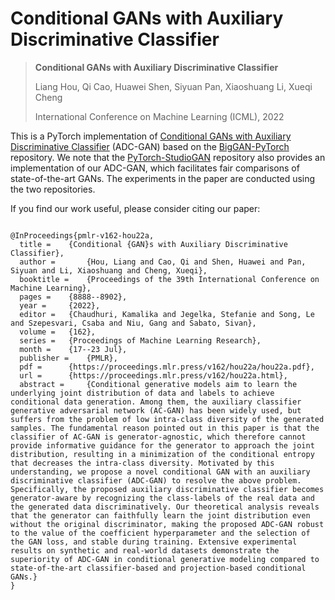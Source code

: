 # Conditional GANs with Auxiliary Discriminative Classifier

> **Conditional GANs with Auxiliary Discriminative Classifier**
>
> Liang Hou, Qi Cao, Huawei Shen, Siyuan Pan, Xiaoshuang Li, Xueqi Cheng
>
> International Conference on Machine Learning (ICML), 2022

This is a PyTorch implementation of [Conditional GANs with Auxiliary Discriminative Classifier](https://arxiv.org/abs/2107.10060) (ADC-GAN) based on the [BigGAN-PyTorch](https://github.com/ajbrock/BigGAN-PyTorch) repository. We note that the [PyTorch-StudioGAN](https://github.com/POSTECH-CVLab/PyTorch-StudioGAN) repository also provides an implementation of our ADC-GAN, which facilitates fair comparisons of state-of-the-art GANs. The experiments in the paper are conducted using the two repositories.


If you find our work useful, please consider citing our paper:
```

@InProceedings{pmlr-v162-hou22a,
  title = 	 {Conditional {GAN}s with Auxiliary Discriminative Classifier},
  author =       {Hou, Liang and Cao, Qi and Shen, Huawei and Pan, Siyuan and Li, Xiaoshuang and Cheng, Xueqi},
  booktitle = 	 {Proceedings of the 39th International Conference on Machine Learning},
  pages = 	 {8888--8902},
  year = 	 {2022},
  editor = 	 {Chaudhuri, Kamalika and Jegelka, Stefanie and Song, Le and Szepesvari, Csaba and Niu, Gang and Sabato, Sivan},
  volume = 	 {162},
  series = 	 {Proceedings of Machine Learning Research},
  month = 	 {17--23 Jul},
  publisher =    {PMLR},
  pdf = 	 {https://proceedings.mlr.press/v162/hou22a/hou22a.pdf},
  url = 	 {https://proceedings.mlr.press/v162/hou22a.html},
  abstract = 	 {Conditional generative models aim to learn the underlying joint distribution of data and labels to achieve conditional data generation. Among them, the auxiliary classifier generative adversarial network (AC-GAN) has been widely used, but suffers from the problem of low intra-class diversity of the generated samples. The fundamental reason pointed out in this paper is that the classifier of AC-GAN is generator-agnostic, which therefore cannot provide informative guidance for the generator to approach the joint distribution, resulting in a minimization of the conditional entropy that decreases the intra-class diversity. Motivated by this understanding, we propose a novel conditional GAN with an auxiliary discriminative classifier (ADC-GAN) to resolve the above problem. Specifically, the proposed auxiliary discriminative classifier becomes generator-aware by recognizing the class-labels of the real data and the generated data discriminatively. Our theoretical analysis reveals that the generator can faithfully learn the joint distribution even without the original discriminator, making the proposed ADC-GAN robust to the value of the coefficient hyperparameter and the selection of the GAN loss, and stable during training. Extensive experimental results on synthetic and real-world datasets demonstrate the superiority of ADC-GAN in conditional generative modeling compared to state-of-the-art classifier-based and projection-based conditional GANs.}
}
```
